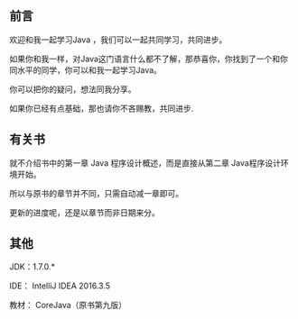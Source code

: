 ## 前言

欢迎和我一起学习Java ，我们可以一起共同学习，共同进步。

如果你和我一样，对Java这门语言什么都不了解，那恭喜你，你找到了一个和你同水平的同学，你可以和我一起学习Java。

你可以把你的疑问，想法同我分享。

如果你已经有点基础，那也请你不吝赐教，共同进步.

## 有关书

就不介绍书中的第一章 Java 程序设计概述，而是直接从第二章 Java程序设计环境开始。

所以与原书的章节并不同，只需自动减一章即可。

更新的进度呢，还是以章节而非日期来分。


## 其他

JDK：1.7.0.*

IDE： IntelliJ IDEA 2016.3.5

教材： CoreJava（原书第九版）

